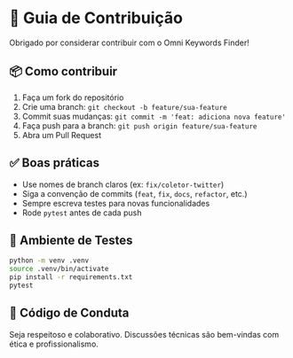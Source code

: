 # 🤝 Guia de Contribuição

Obrigado por considerar contribuir com o Omni Keywords Finder!

## 📦 Como contribuir

1. Faça um fork do repositório
2. Crie uma branch: `git checkout -b feature/sua-feature`
3. Commit suas mudanças: `git commit -m 'feat: adiciona nova feature'`
4. Faça push para a branch: `git push origin feature/sua-feature`
5. Abra um Pull Request

## ✅ Boas práticas

- Use nomes de branch claros (ex: `fix/coletor-twitter`)
- Siga a convenção de commits (`feat`, `fix`, `docs`, `refactor`, etc.)
- Sempre escreva testes para novas funcionalidades
- Rode `pytest` antes de cada push

## 🧪 Ambiente de Testes

```bash
python -m venv .venv
source .venv/bin/activate
pip install -r requirements.txt
pytest
```

## 📄 Código de Conduta

Seja respeitoso e colaborativo. Discussões técnicas são bem-vindas com ética e profissionalismo.
